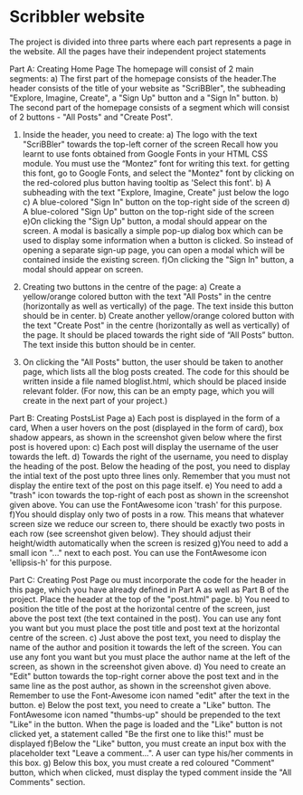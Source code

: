 # Scribbler website
The project is divided into three parts where each part represents a page in the website. All the pages have their independent project statements

Part A: Creating Home Page
The homepage will consist of 2 main segments:
a) The first part of the homepage consists of the header.The header consists of the title of your website as "ScriBBler", the subheading "Explore, Imagine, Create", a "Sign Up" button and a "Sign In" button.
b) The second part of the homepage consists of a segment which will consist of 2 buttons - "All Posts" and "Create Post".

1. Inside the header, you need to create:
a) The logo with the text "ScriBBler" towards the top-left corner of the screen Recall how you learnt to use fonts obtained from Google Fonts in your HTML CSS module. You must use the “Montez” font for writing this text.
for getting this font, go to Google Fonts, and select the "Montez" font by clicking on the red-colored plus button having tooltip as 'Select this font'.
b) A subheading with the text "Explore, Imagine, Create" just below the logo
c) A blue-colored "Sign In" button on the top-right side of the screen
d) A blue-colored "Sign Up" button on the top-right side of the screen
e)On clicking the "Sign Up" button, a modal should appear on the screen. A modal is basically a simple pop-up dialog box which can be used to display some information when a button is clicked. So instead of opening a separate sign-up page, you can open a modal which will be contained inside the existing screen.
f)On clicking the "Sign In" button, a modal should appear on screen. 

1. Creating two buttons in the centre of the page:
a) Create a yellow/orange colored button with the text "All Posts" in the centre (horizontally as well as vertically) of the page. The text inside this button should be in center.
b) Create another yellow/orange colored button with the text "Create Post" in the centre (horizontally as well as vertically) of the page. It should be placed towards the right side of  “All Posts” button. The text inside this button should be in center.
2. On clicking the "All Posts" button, the user should be taken to another page, which lists all the blog posts created. The code for this should be written inside a file named bloglist.html, which should be placed inside relevant folder. (For now, this can be an empty page, which you will create in the next part of your project.)

Part B: Creating PostsList Page
a) Each post is displayed in the form of a card,
When a user hovers on the post (displayed in the form of card), box shadow appears, as shown in the screenshot given below where the first post is hovered upon:
c) Each post will display the username of the user towards the left.
d) Towards the right of the username, you need to display the heading of the post. Below the heading of the post, you need to display the intial text of the post upto three lines only. Remember that you must not display the entire text of the post on this page itself. 
e) You need to add a "trash" icon towards the top-right of each post as shown in the screenshot given above. You can use the FontAwesome icon 'trash' for this purpose. 
f)You should display only two of posts in a row. This means that whatever screen size we reduce our screen to, there should be exactly two posts in each row (see screenshot given below). They should adjust their height/width automatically when the screen is resized
g)You need to add a small icon "..." next to each post. You can use the FontAwesome icon 'ellipsis-h' for this purpose. 



Part C: Creating Post Page
ou must incorporate the code for the header in this page, which you have already defined in Part A as well as Part B of the project. Place the header at the top of the "post.html" page.
b) You need to position the title of the post at the horizontal centre of the screen, just above the post text (the text contained in the post). You can use any font you want but you must place the post title and post text at the horizontal centre of the screen.
c) Just above the post text, you need to display the name of the author and position it towards the left of the screen. You can use any font you want but you must place the author name at the left of the screen, as shown in the screenshot given above.
d) You need to create an "Edit" button towards the top-right corner above the post text and in the same line as the post author, as shown in the screenshot given above. Remember to use the Font-Awesome icon named "edit" after the text in the button.
e) Below the post text, you need to create a "Like" button. The FontAwesome icon named "thumbs-up" should be prepended to the text "Like" in the button. When the page is loaded and the "Like" button is not clicked yet, a statement called "Be the first one to like this!" must be displayed 
f)Below the "Like" button, you must create an input box with the placeholder text "Leave a comment...". A user can type his/her comments in this box.
g) Below this box, you must create a red coloured "Comment" button, which when clicked, must display the typed comment inside the "All Comments" section.
 






